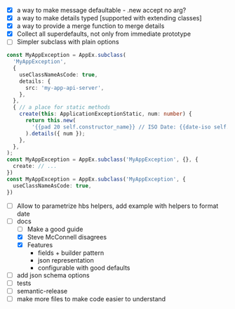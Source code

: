- [x] a way to make message defaultable - .new accept no arg?
- [x] a way to make details typed [supported with extending classes]
- [x] a way to provide a merge function to merge details
- [x] Collect all superdefaults, not only from immediate prototype
- [ ] Simpler subclass with plain options
```typescript
const MyAppException = AppEx.subclass(
  'MyAppException',
  {
    useClassNameAsCode: true,
    details: {
      src: 'my-app-api-server',
    },
  },
  { // a place for static methods
    create(this: ApplicationExceptionStatic, num: number) {
      return this.new(
        '{{pad 20 self.constructor_name}} // ISO Date: {{date-iso self.timestamp}}; Formatted Date: {{date-fmt "d MMMM yyyy, HH:mm:ss" self.timestamp}}; num: {{num}}',
      ).details({ num });
    },
  },
);
const MyAppException = AppEx.subclass('MyAppException', {}, {
  create: // ...
})
const MyAppException = AppEx.subclass('MyAppException', {
  useClassNameAsCode: true,
})
```
- [ ] Allow to parametrize hbs helpers, add example with helpers to format date
- [ ] docs
  - [ ] Make a good guide
  - [x] Steve McConnell disagrees
  - [x] Features
    - fields + builder pattern
    - json representation
    - configurable with good defaults
- [ ] add json schema options
- [ ] tests
- [ ] semantic-release
- [ ] make more files to make code easier to understand
